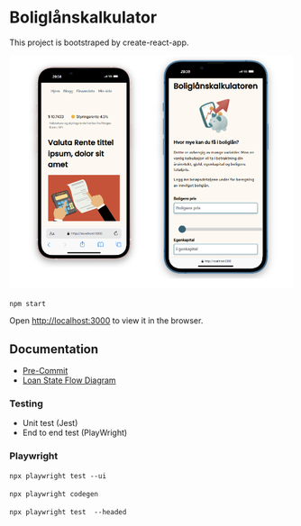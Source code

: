 # Boliglånskalkulator

This project is bootstraped by create-react-app.

![alt text](./src/assets/images/GUIv2.png)

`npm start`

Open [http://localhost:3000](http://localhost:3000) to view it in the browser.

## Documentation

- [Pre-Commit](src/docs/PreCommit.md)
- [Loan State Flow Diagram](src/docs/LoanStateFlowDiagram.md)

### Testing

- Unit test (Jest)
- End to end test (PlayWright)

### Playwright
```
npx playwright test --ui 

npx playwright codegen

npx playwright test  --headed
```

 
